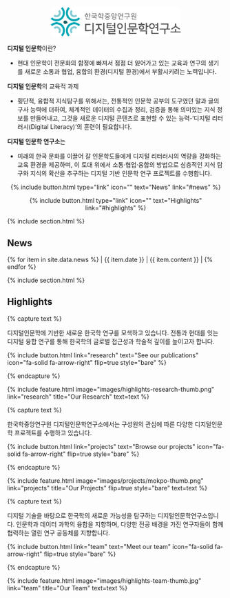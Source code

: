 ---
---

<center>
  <img src="/images/aks-dhlab-ci.png" style="width: 60%;" />
</center>

**디지털 인문학**이란?
- 현대 인문학이 전문화의 함정에 빠져서 점점 더 잃어가고 있는 교육과 연구의 생기를 새로운 소통과 협업, 융합의 환경(디지털 환경)에서 부활시키려는 노력입니다.

**디지털 인문학**의 교육적 과제
- 횡단적, 융합적 지식탐구를 위해서는, 전통적인 인문학 공부의 도구였던 말과 글의 구사 능력에 더하여, 체계적인 데이터의 수집과 정리, 검증을 통해 의미있는 지식 정보를 만들어내고, 그것을 새로운 디지털 콘텐츠로 표현할 수 있는 능력-‘디지털 리터러시(Digital Literacy)’의 훈련이 필요합니다.

**디지털 인문학 연구소**는
- 미래의 한국 문화를 이끌어 갈 인문학도들에게 디지털 리터러시의 역량을 강화하는 교육 환경을 제공하며, 이 토대 위에서 소통·협업·융합의 방법으로 심층적인 지식 탐구와 지식의 확산을 추구하는 디지털 기반 인문학 연구 프로젝트를 수행합니다.

<div style="text-align: center;">
  {%
    include button.html
    type="link"
    icon=""
    text="News"
    link="#news"
  %}
  
  {%
    include button.html
    type="link"
    icon=""
    text="Highlights"
    link="#highlights"
  %}
</div>

{% include section.html %}

## News

<style>
td, th {
   border: none!important;
}
</style>

{% for item in site.data.news %}
| {{ item.date }} | {{ item.content }} |
{% endfor %}

{% include section.html %}

## Highlights

{% capture text %}

디지털인문학에 기반한 새로운 한국학 연구를 모색하고 있습니다. 전통과 현대를 잇는 디지털 융합 연구를 통해 한국학의 글로벌 접근성과 학술적 깊이를 높이고자 합니다.

{%
  include button.html
  link="research"
  text="See our publications"
  icon="fa-solid fa-arrow-right"
  flip=true
  style="bare"
%}

{% endcapture %}

{%
  include feature.html
  image="images/highlights-research-thumb.png"
  link="research"
  title="Our Research"
  text=text
%}

{% capture text %}

한국학중앙연구원 디지털인문학연구소에서는 구성원의 관심에 따른 다양한 디지털인문학 프로젝트를 수행하고 있습니다.

{%
  include button.html
  link="projects"
  text="Browse our projects"
  icon="fa-solid fa-arrow-right"
  flip=true
  style="bare"
%}

{% endcapture %}

{%
  include feature.html
  image="images/projects/mokpo-thumb.png"
  link="projects"
  title="Our Projects"
  flip=true
  style="bare"
  text=text
%}

{% capture text %}

디지털 기술을 바탕으로 한국학의 새로운 가능성을 탐구하는 디지털인문학연구소입니다. 인문학과 데이터 과학의 융합을 지향하며, 다양한 전공 배경을 가진 연구자들이 함께 협력하는 열린 연구 공동체를 지향합니다.

{%
  include button.html
  link="team"
  text="Meet our team"
  icon="fa-solid fa-arrow-right"
  flip=true
  style="bare"
%}

{% endcapture %}

{%
  include feature.html
  image="images/highlights-team-thumb.jpg"
  link="team"
  title="Our Team"
  text=text
%}
